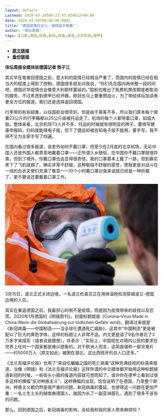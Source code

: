 ```yaml
---
layout: default
Lastmod: 2020-03-28T09:23:47.034612+00:00
date: 2020-03-18T00:00:00.000Z
title: "德国疫情日记②：歧视猛于病毒"
author: "体坛周报"
tags: [口罩,德国,疫情,新冠,病毒,报道,北京机场,德甲]
---
```


* [**原文链接**](http://www.titan24.com/publish/app/data/2020/03/18/309943/os_news.html)
* [**备份链接**](http://archive.ph/E9PD1)


**体坛周报全媒体驻德国记者 杨子江**

其实早在笔者回德国之前，意大利的疫情已经相当严重了，而国内的疫情已经在相当大的程度上得到了控制。德国很多朋友对我说，“你们先在国内再休整一段时间吧，德国迟早疫情也会像意大利那样蔓延的。”国航也推出了免费机票改期或者取消的服务，不过考虑到德甲已经开踢，欧冠也马上要重燃战火，为了带给体坛加读者更全方位的报道，我们还是选择返回德国。

行李带的有些超重，以往国航会很苛刻，但是由于乘客不多，所以我们原本每个限重23公斤的行李箱都以25公斤级被托运走了。机场的每个人都带着口罩，如临大敌。整体来看，北京机场T3人并不多，托运的时候就有很明显的牌子，要填写健康申报码，扫码就能填电子版，但下了捷运却被告知电子版不能用，要手写，我不得不又为全家手写了四遍。

在国内看过很多报道，说老外如何不戴口罩，但至少在2月底的北京机场，无论中国人还是外国人都乖乖地戴着口罩——正所谓入乡随俗，在中国你不戴口罩就很异类，但到了境外，你戴口罩也会显得很奇怪。我的口罩基本上戴了一路，但到慕尼黑下了飞机就摘了。确实非常不舒服，这种极端不舒服的感觉，使我更是对战斗在一线的白衣天使们充满了敬意——10个小时戴口罩对我来说就已经是一种折磨了，更不要说还要戴着口罩工作。

![1584495548642009131.jpg](/images/post/5199e4b69512777780dc856944683de1.jpg)

3月15日，波兰正式关闭边境，一名波兰检查员正在用体温枪检测穿越波兰-德国边境的人员。

其实在重返德国之前，我最担心的倒不是疫情，而是因为疫情带来的歧视以及恐慌。2020年1月德国的《明镜周刊》，封面标题就是《Corona-Virus Made in China Wenn die Globalisierung zur tödlichen Gefahr wird》，翻译过来就是《新冠病毒——中国制造——当全球化遭遇死亡威胁》，这其中“中国制造”更是被配以了巨大的黄色字体，这样的标题让人非常不适。内文更是请了9名作者花了3万多字来描写（或者说是臆想），并表示：“实际上，中国现在对境内公民的要求在世界上任何一个国家都是难以想象的。对于欧洲人而言，这简直堪称一部灾难片——约5000万人（原文如此）被困在湖北，这比西班牙的总人口还多。”

《法兰克福评论报》也用了“来自吃蝙蝠之国的死亡病毒”这种充满歧视的标语来报道，当像《明镜》和《法兰克福评论报》这样所谓的中立媒体都开始用这种标题报道新冠的时候，一些街头小报的报道内容就可想而知了。或许你在德甲上看到过很多这样的横幅“反对种族主义”，这样横幅的出现，恰恰说明了在德国，乃至整个欧洲，种族主义都仍然是很严重的问题。新冠病毒的蔓延，也使得这一问题在更加严重：一名土生土长的越南裔德国人，就因为长了一副亚洲面孔，遇到了很多不该有的问题。

那么，回到德国之后，新冠病毒的影响，会给我和我的家人带来麻烦吗？

